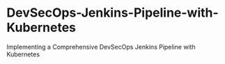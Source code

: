 # DevSecOps-Jenkins-Pipeline-with-Kubernetes
Implementing a Comprehensive DevSecOps Jenkins Pipeline with Kubernetes
